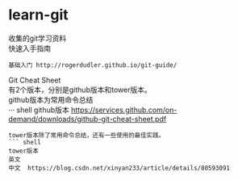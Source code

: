 # learn-git
收集的git学习资料  
快速入手指南  
``` shell
基础入门 http://rogerdudler.github.io/git-guide/
```
Git Cheat Sheet  
有2个版本，分别是github版本和tower版本。  
github版本为常用命令总结  
··· shell
github版本  https://services.github.com/on-demand/downloads/github-git-cheat-sheet.pdf
```
tower版本除了常用命令总结，还有一些使用的最佳实践。  
``` shell
tower版本
英文
中文  https://blog.csdn.net/xinyan233/article/details/80593091
```
